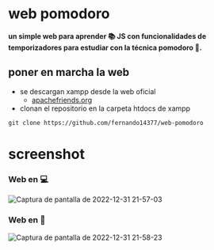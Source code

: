 # web pomodoro
**un simple web para aprender :books: JS con funcionalidades de temporizadores para estudiar con la técnica pomodoro :tomato:.**

## poner en marcha la web
* se descargan xampp desde la web oficial 
  * [apachefriends.org]("https://www.apachefriends.org/es/")
* clonan el repositorio en la carpeta htdocs de xampp
```
git clone https://github.com/fernando14377/web-pomodoro

```

# screenshot

### Web en :computer:

![Captura de pantalla de 2022-12-31 21-57-03](https://user-images.githubusercontent.com/107710139/210158451-87649768-7774-4c61-be7e-e08223e024f4.png)


### Web en :iphone:

![Captura de pantalla de 2022-12-31 21-58-23](https://user-images.githubusercontent.com/107710139/210158467-4cce21f5-8adc-4b55-8b9b-b628e58d2744.png)
